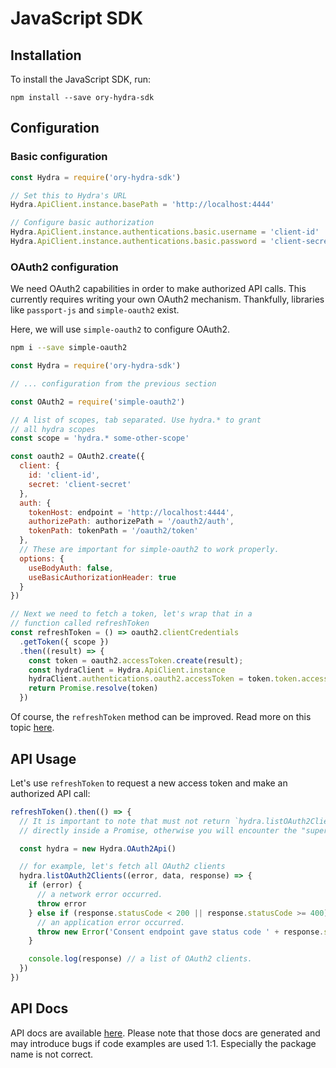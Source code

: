 # JavaScript SDK

## Installation

To install the JavaScript SDK, run:

```text
npm install --save ory-hydra-sdk
```

## Configuration

### Basic configuration

```javascript
const Hydra = require('ory-hydra-sdk')

// Set this to Hydra's URL
Hydra.ApiClient.instance.basePath = 'http://localhost:4444'

// Configure basic authorization
Hydra.ApiClient.instance.authentications.basic.username = 'client-id'
Hydra.ApiClient.instance.authentications.basic.password = 'client-secret'
```

### OAuth2 configuration

We need OAuth2 capabilities in order to make authorized API calls. This currently requires writing your own OAuth2 mechanism. Thankfully, libraries like `passport-js` and `simple-oauth2` exist.

Here, we will use `simple-oauth2` to configure OAuth2.

```bash
npm i --save simple-oauth2
```

```javascript
const Hydra = require('ory-hydra-sdk')

// ... configuration from the previous section

const OAuth2 = require('simple-oauth2')

// A list of scopes, tab separated. Use hydra.* to grant
// all hydra scopes
const scope = 'hydra.* some-other-scope'

const oauth2 = OAuth2.create({
  client: {
    id: 'client-id',
    secret: 'client-secret'
  },
  auth: {
    tokenHost: endpoint = 'http://localhost:4444',
    authorizePath: authorizePath = '/oauth2/auth',
    tokenPath: tokenPath = '/oauth2/token'
  },
  // These are important for simple-oauth2 to work properly.
  options: {
    useBodyAuth: false,
    useBasicAuthorizationHeader: true
  }
})

// Next we need to fetch a token, let's wrap that in a
// function called refreshToken
const refreshToken = () => oauth2.clientCredentials
  .getToken({ scope })
  .then((result) => {
    const token = oauth2.accessToken.create(result);
    const hydraClient = Hydra.ApiClient.instance
    hydraClient.authentications.oauth2.accessToken = token.token.access_token
    return Promise.resolve(token)
  })
```

Of course, the `refreshToken` method can be improved. Read more on this topic [here](https://github.com/lelylan/simple-oauth2#access-token-object).

## API Usage

Let's use `refreshToken` to request a new access token and make an authorized API call:

```javascript
refreshToken().then(() => {
  // It is important to note that must not return `hydra.listOAuth2Clients`
  // directly inside a Promise, otherwise you will encounter the "superagent double callback bug".

  const hydra = new Hydra.OAuth2Api()

  // for example, let's fetch all OAuth2 clients
  hydra.listOAuth2Clients((error, data, response) => {
    if (error) {
      // a network error occurred.
      throw error
    } else if (response.statusCode < 200 || response.statusCode >= 400) {
      // an application error occurred.
      throw new Error('Consent endpoint gave status code ' + response.statusCode + ', but status code 200 was expected.')
    }

    console.log(response) // a list of OAuth2 clients.
  })
})
```

## API Docs

API docs are available [here](https://github.com/ory/hydra/blob/master/sdk/js/hydra/swagger/README.md). Please note that those docs are generated and may introduce bugs if code examples are used 1:1. Especially the package name is not correct.

